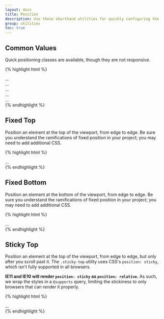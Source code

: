 ```yaml
---
layout: docs
title: Position
description: Use these shorthand utilities for quickly configuring the position of an element.
group: utilities
toc: true
---
```


## Common Values

Quick positioning classes are available, though they are not responsive.

{% highlight html %}
<div class="position-static">...</div>
<div class="position-relative">...</div>
<div class="position-absolute">...</div>
<div class="position-fixed">...</div>
<div class="position-sticky">...</div>
{% endhighlight %}

## Fixed Top

Position an element at the top of the viewport, from edge to edge. Be sure you understand the ramifications of fixed position in your project; you may need to add additional CSS.

{% highlight html %}
<div class="fixed-top">...</div>
{% endhighlight %}

## Fixed Bottom

Position an element at the bottom of the viewport, from edge to edge. Be sure you understand the ramifications of fixed position in your project; you may need to add additional CSS.

{% highlight html %}
<div class="fixed-bottom">...</div>
{% endhighlight %}

## Sticky Top

Position an element at the top of the viewport, from edge to edge, but only after you scroll past it. The `.sticky-top` utility uses CSS's `position: sticky`, which isn't fully supported in all browsers.

**IE11 and IE10 will render `position: sticky` as `position: relative`.** As such, we wrap the styles in a `@supports` query, limiting the stickiness to only browsers that can render it properly.

{% highlight html %}
<div class="sticky-top">...</div>
{% endhighlight %}
